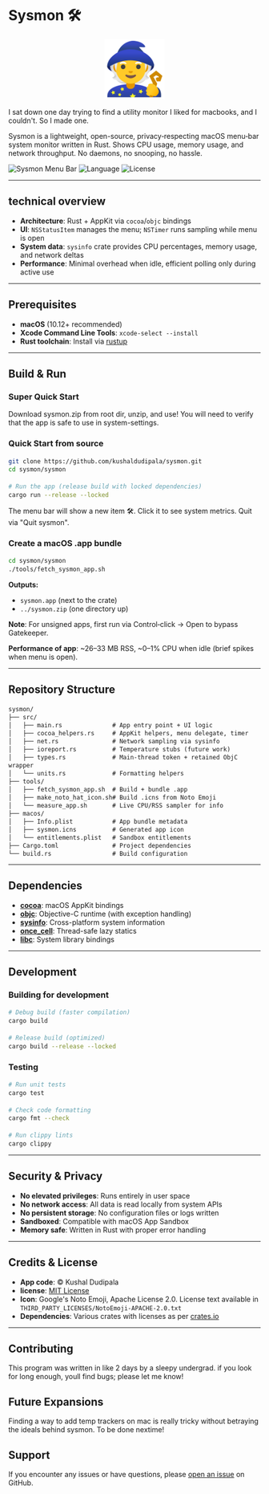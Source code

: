 # Sysmon 🛠️
<p align="center">
    <img src="sysmon/images/logo.png" alt="Sysmon Logo" width="120" />
</p>
I sat down one day trying to find a utility monitor I liked for macbooks, and I couldn't. So I made one.

Sysmon is a lightweight, open-source, privacy‑respecting macOS menu‑bar system monitor written in Rust. Shows CPU usage, memory usage, and network throughput. No daemons, no snooping, no hassle.

![Sysmon Menu Bar](https://img.shields.io/badge/platform-macOS-blue)
![Language](https://img.shields.io/badge/language-Rust-orange)
![License](https://img.shields.io/badge/license-MIT-green)




---

## technical overview

- **Architecture**: Rust + AppKit via `cocoa`/`objc` bindings
- **UI**: `NSStatusItem` manages the menu; `NSTimer` runs sampling while menu is open
- **System data**: `sysinfo` crate provides CPU percentages, memory usage, and network deltas
- **Performance**: Minimal overhead when idle, efficient polling only during active use

---

## Prerequisites

- **macOS** (10.12+ recommended)
- **Xcode Command Line Tools**: `xcode-select --install`
- **Rust toolchain**: Install via [rustup](https://rustup.rs/)

---

## Build & Run

### Super Quick Start

Download sysmon.zip from root dir, unzip, and use! You will need to verify that the app is safe to use in system-settings.

### Quick Start from source

```bash
git clone https://github.com/kushaldudipala/sysmon.git
cd sysmon/sysmon

# Run the app (release build with locked dependencies)
cargo run --release --locked
```

The menu bar will show a new item 🛠️. Click it to see system metrics. Quit via "Quit sysmon".

### Create a macOS .app bundle

```bash
cd sysmon/sysmon
./tools/fetch_sysmon_app.sh
```

**Outputs:**
- `sysmon.app` (next to the crate)
- `../sysmon.zip` (one directory up)

**Note**: For unsigned apps, first run via Control‑click → Open to bypass Gatekeeper.

**Performance of app**: ~26–33 MB RSS, ~0–1% CPU when idle (brief spikes when menu is open).

---

## Repository Structure

```
sysmon/
├── src/
│   ├── main.rs              # App entry point + UI logic
│   ├── cocoa_helpers.rs     # AppKit helpers, menu delegate, timer
│   ├── net.rs               # Network sampling via sysinfo
│   ├── ioreport.rs          # Temperature stubs (future work)
│   ├── types.rs             # Main-thread token + retained ObjC wrapper
│   └── units.rs             # Formatting helpers
├── tools/
│   ├── fetch_sysmon_app.sh  # Build + bundle .app
│   ├── make_noto_hat_icon.sh# Build .icns from Noto Emoji
│   └── measure_app.sh       # Live CPU/RSS sampler for info
├── macos/
│   ├── Info.plist           # App bundle metadata
│   ├── sysmon.icns          # Generated app icon
│   └── entitlements.plist   # Sandbox entitlements
├── Cargo.toml               # Project dependencies
└── build.rs                 # Build configuration
```

---

## Dependencies

- **[cocoa](https://crates.io/crates/cocoa)**: macOS AppKit bindings
- **[objc](https://crates.io/crates/objc)**: Objective-C runtime (with exception handling)
- **[sysinfo](https://crates.io/crates/sysinfo)**: Cross-platform system information
- **[once_cell](https://crates.io/crates/once_cell)**: Thread-safe lazy statics
- **[libc](https://crates.io/crates/libc)**: System library bindings

---

## Development

### Building for development

```bash
# Debug build (faster compilation)
cargo build

# Release build (optimized)
cargo build --release --locked
```

### Testing

```bash
# Run unit tests
cargo test

# Check code formatting
cargo fmt --check

# Run clippy lints
cargo clippy
```

---

## Security & Privacy

- **No elevated privileges**: Runs entirely in user space
- **No network access**: All data is read locally from system APIs
- **No persistent storage**: No configuration files or logs written
- **Sandboxed**: Compatible with macOS App Sandbox
- **Memory safe**: Written in Rust with proper error handling

---

## Credits & License

- **App code**: © Kushal Dudipala
- **license**: [MIT License](LICENSE)
- **Icon**: Google's Noto Emoji, Apache License 2.0. License text available in `THIRD_PARTY_LICENSES/NotoEmoji-APACHE-2.0.txt`
- **Dependencies**: Various crates with licenses as per [crates.io](https://crates.io)

---

## Contributing

This program was written in like 2 days by a sleepy undergrad. if you look for long enough, youll find bugs; please let me know!

## Future Expansions

Finding a way to add temp trackers on mac is really tricky without betraying the ideals behind sysmon. To be done nextime!

## Support

If you encounter any issues or have questions, please [open an issue](https://github.com/kushaldudipala/sysmon/issues) on GitHub.
